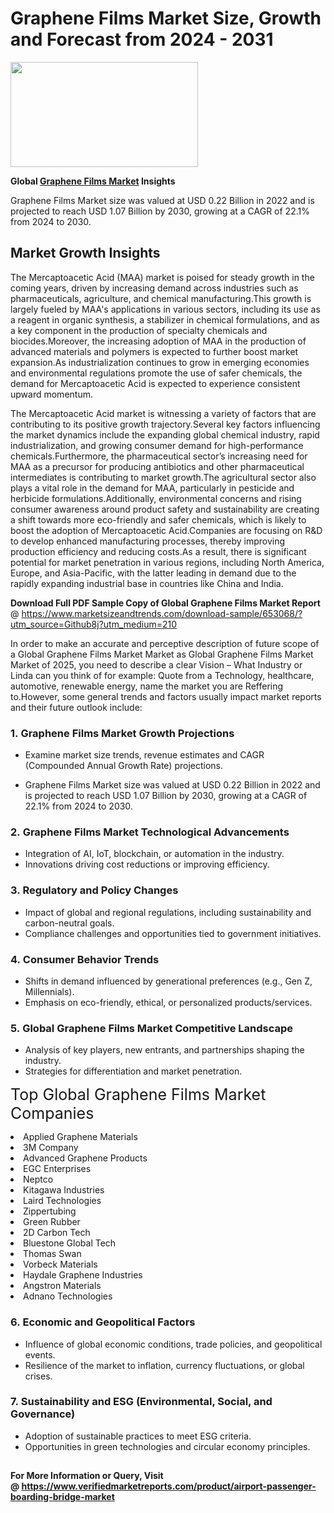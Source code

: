 <H1>Graphene Films Market Size, Growth and Forecast from 2024 - 2031</H1><img class="aligncenter size-medium wp-image-584254" src="https://thirdeyenews.in/wp-content/uploads/2024/09/Global-Market-Research-300x168.jpeg" alt="" width="300" height="168" /><p><strong>Global&nbsp;<a href="https://www.marketsizeandtrends.com/download-sample/653068/?utm_source=Github8j?utm_medium=210">Graphene Films Market</a> Insights</strong></p><p>Graphene Films Market size was valued at USD 0.22 Billion in 2022 and is projected to reach USD 1.07 Billion by 2030, growing at a CAGR of 22.1% from 2024 to 2030.</p><p><h2>Market Growth Insights</h2> <p>The Mercaptoacetic Acid (MAA) market is poised for steady growth in the coming years, driven by increasing demand across industries such as pharmaceuticals, agriculture, and chemical manufacturing.This growth is largely fueled by MAA's applications in various sectors, including its use as a reagent in organic synthesis, a stabilizer in chemical formulations, and as a key component in the production of specialty chemicals and biocides.Moreover, the increasing adoption of MAA in the production of advanced materials and polymers is expected to further boost market expansion.As industrialization continues to grow in emerging economies and environmental regulations promote the use of safer chemicals, the demand for Mercaptoacetic Acid is expected to experience consistent upward momentum.</p> <p>The Mercaptoacetic Acid market is witnessing a variety of factors that are contributing to its positive growth trajectory.Several key factors influencing the market dynamics include the expanding global chemical industry, rapid industrialization, and growing consumer demand for high-performance chemicals.Furthermore, the pharmaceutical sector’s increasing need for MAA as a precursor for producing antibiotics and other pharmaceutical intermediates is contributing to market growth.The agricultural sector also plays a vital role in the demand for MAA, particularly in pesticide and herbicide formulations.Additionally, environmental concerns and rising consumer awareness around product safety and sustainability are creating a shift towards more eco-friendly and safer chemicals, which is likely to boost the adoption of Mercaptoacetic Acid.Companies are focusing on R&D to develop enhanced manufacturing processes, thereby improving production efficiency and reducing costs.As a result, there is significant potential for market penetration in various regions, including North America, Europe, and Asia-Pacific, with the latter leading in demand due to the rapidly expanding industrial base in countries like China and India.</p> <p><span class=""><strong>Download Full PDF Sample Copy of Global Graphene Films Market Report</strong> @ <a href="https://www.marketsizeandtrends.com/download-sample/653068/?utm_source=Github8j?utm_medium=210" target="_blank">https://www.marketsizeandtrends.com/download-sample/653068/?utm_source=Github8j?utm_medium=210</a></span></p><p>In order to make an accurate and perceptive description of future scope of a Global&nbsp;Graphene Films Market Market as Global&nbsp;Graphene Films Market Market of 2025, you need to describe a clear Vision &ndash; What Industry or Linda can you think of for example: Quote from a Technology, healthcare, automotive, renewable energy, name the market you are Reffering to.However, some general trends and factors usually impact market reports and their future outlook include:</p><h3>1.&nbsp;<strong>Graphene Films Market Growth Projections</strong></h3><ul><li>Examine market size trends, revenue estimates and CAGR (Compounded Annual Growth Rate) projections.</li><li><p>Graphene Films Market size was valued at USD 0.22 Billion in 2022 and is projected to reach USD 1.07 Billion by 2030, growing at a CAGR of 22.1% from 2024 to 2030.</p></li></ul><h3>2.&nbsp;<strong>Graphene Films Market Technological Advancements</strong></h3><ul><li>Integration of AI, IoT, blockchain, or automation in the industry.</li><li>Innovations driving cost reductions or improving efficiency.</li></ul><h3>3.&nbsp;<strong>Regulatory and Policy Changes</strong></h3><ul><li>Impact of global and regional regulations, including sustainability and carbon-neutral goals.</li><li>Compliance challenges and opportunities tied to government initiatives.</li></ul><h3>4.&nbsp;<strong>Consumer Behavior Trends</strong></h3><ul><li>Shifts in demand influenced by generational preferences (e.g., Gen Z, Millennials).</li><li>Emphasis on eco-friendly, ethical, or personalized products/services.</li></ul><h3>5.&nbsp;<strong>Global Graphene Films Market Competitive Landscape</strong></h3><ul><li>Analysis of key players, new entrants, and partnerships shaping the industry.</li><li>Strategies for differentiation and market penetration.</li></ul><p data-pm-slice="1 1 []"><span style="color: inherit; font-family: inherit; font-size: 25px;">Top Global Graphene Films Market Companies</span></p><div class="" data-test-id=""><p><li>Applied Graphene Materials</li><li> 3M Company</li><li> Advanced Graphene Products</li><li> EGC Enterprises</li><li> Neptco</li><li> Kitagawa Industries</li><li> Laird Technologies</li><li> Zippertubing</li><li> Green Rubber</li><li> 2D Carbon Tech</li><li> Bluestone Global Tech</li><li> Thomas Swan</li><li> Vorbeck Materials</li><li> Haydale Graphene Industries</li><li> Angstron Materials</li><li> Adnano Technologies</li></p></div><h3>6.&nbsp;<strong>Economic and Geopolitical Factors</strong></h3><ul><li>Influence of global economic conditions, trade policies, and geopolitical events.</li><li>Resilience of the market to inflation, currency fluctuations, or global crises.</li></ul><h3>7.&nbsp;<strong>Sustainability and ESG (Environmental, Social, and Governance)</strong></h3><ul><li>Adoption of sustainable practices to meet ESG criteria.</li><li>Opportunities in green technologies and circular economy principles.</li></ul><h2><strong style="font-size: 14px;">For More Information or Query, Visit @&nbsp;</strong><a style="background-color: #ffffff; font-size: 14px;" href="https://www.marketsizeandtrends.com/report/graphene-films-market/" target="_blank">https://www.verifiedmarketreports.com/product/airport-passenger-boarding-bridge-market</a></h2>